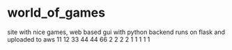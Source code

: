 # world_of_games
site with nice games, web based gui with python backend runs on flask and uploaded to aws
11
12
33
44
44
66
2
2
2
2
1
1
1
1
1
